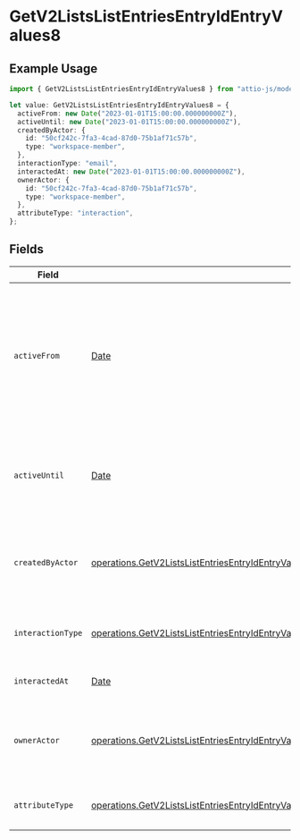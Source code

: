 # GetV2ListsListEntriesEntryIdEntryValues8

## Example Usage

```typescript
import { GetV2ListsListEntriesEntryIdEntryValues8 } from "attio-js/models/operations";

let value: GetV2ListsListEntriesEntryIdEntryValues8 = {
  activeFrom: new Date("2023-01-01T15:00:00.000000000Z"),
  activeUntil: new Date("2023-01-01T15:00:00.000000000Z"),
  createdByActor: {
    id: "50cf242c-7fa3-4cad-87d0-75b1af71c57b",
    type: "workspace-member",
  },
  interactionType: "email",
  interactedAt: new Date("2023-01-01T15:00:00.000000000Z"),
  ownerActor: {
    id: "50cf242c-7fa3-4cad-87d0-75b1af71c57b",
    type: "workspace-member",
  },
  attributeType: "interaction",
};
```

## Fields

| Field                                                                                                                                                                                                                                                    | Type                                                                                                                                                                                                                                                     | Required                                                                                                                                                                                                                                                 | Description                                                                                                                                                                                                                                              | Example                                                                                                                                                                                                                                                  |
| -------------------------------------------------------------------------------------------------------------------------------------------------------------------------------------------------------------------------------------------------------- | -------------------------------------------------------------------------------------------------------------------------------------------------------------------------------------------------------------------------------------------------------- | -------------------------------------------------------------------------------------------------------------------------------------------------------------------------------------------------------------------------------------------------------- | -------------------------------------------------------------------------------------------------------------------------------------------------------------------------------------------------------------------------------------------------------- | -------------------------------------------------------------------------------------------------------------------------------------------------------------------------------------------------------------------------------------------------------- |
| `activeFrom`                                                                                                                                                                                                                                             | [Date](https://developer.mozilla.org/en-US/docs/Web/JavaScript/Reference/Global_Objects/Date)                                                                                                                                                            | :heavy_check_mark:                                                                                                                                                                                                                                       | The point in time at which this value was made "active". `active_from` can be considered roughly analogous to `created_at`.                                                                                                                              | 2023-01-01T15:00:00.000000000Z                                                                                                                                                                                                                           |
| `activeUntil`                                                                                                                                                                                                                                            | [Date](https://developer.mozilla.org/en-US/docs/Web/JavaScript/Reference/Global_Objects/Date)                                                                                                                                                            | :heavy_check_mark:                                                                                                                                                                                                                                       | The point in time at which this value was deactivated. If `null`, the value is active.                                                                                                                                                                   | 2023-01-01T15:00:00.000000000Z                                                                                                                                                                                                                           |
| `createdByActor`                                                                                                                                                                                                                                         | [operations.GetV2ListsListEntriesEntryIdEntryValuesEntriesResponse200ApplicationJSONResponseBodyData8CreatedByActor](../../models/operations/getv2listslistentriesentryidentryvaluesentriesresponse200applicationjsonresponsebodydata8createdbyactor.md) | :heavy_check_mark:                                                                                                                                                                                                                                       | The actor that created this value.                                                                                                                                                                                                                       | {<br/>"type": "workspace-member",<br/>"id": "50cf242c-7fa3-4cad-87d0-75b1af71c57b"<br/>}                                                                                                                                                                 |
| `interactionType`                                                                                                                                                                                                                                        | [operations.GetV2ListsListEntriesEntryIdEntryValuesInteractionType](../../models/operations/getv2listslistentriesentryidentryvaluesinteractiontype.md)                                                                                                   | :heavy_check_mark:                                                                                                                                                                                                                                       | The type of interaction e.g. calendar or email.                                                                                                                                                                                                          | email                                                                                                                                                                                                                                                    |
| `interactedAt`                                                                                                                                                                                                                                           | [Date](https://developer.mozilla.org/en-US/docs/Web/JavaScript/Reference/Global_Objects/Date)                                                                                                                                                            | :heavy_check_mark:                                                                                                                                                                                                                                       | When the interaction occurred.                                                                                                                                                                                                                           | 2023-01-01T15:00:00.000000000Z                                                                                                                                                                                                                           |
| `ownerActor`                                                                                                                                                                                                                                             | [operations.GetV2ListsListEntriesEntryIdEntryValuesOwnerActor](../../models/operations/getv2listslistentriesentryidentryvaluesowneractor.md)                                                                                                             | :heavy_check_mark:                                                                                                                                                                                                                                       | The actor that created this value.                                                                                                                                                                                                                       | {<br/>"type": "workspace-member",<br/>"id": "50cf242c-7fa3-4cad-87d0-75b1af71c57b"<br/>}                                                                                                                                                                 |
| `attributeType`                                                                                                                                                                                                                                          | [operations.GetV2ListsListEntriesEntryIdEntryValuesEntriesResponse200ApplicationJSONResponseBodyData8AttributeType](../../models/operations/getv2listslistentriesentryidentryvaluesentriesresponse200applicationjsonresponsebodydata8attributetype.md)   | :heavy_check_mark:                                                                                                                                                                                                                                       | The attribute type of the value.                                                                                                                                                                                                                         | interaction                                                                                                                                                                                                                                              |
